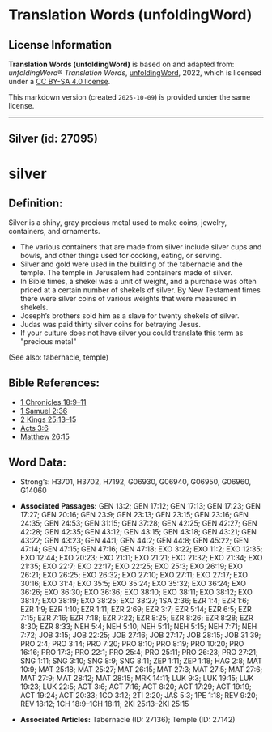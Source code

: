 # Translation Words (unfoldingWord)

## License Information

**Translation Words (unfoldingWord)** is based on and adapted from: _unfoldingWord® Translation Words_, [unfoldingWord](https://unfoldingword.org/utw), 2022, which is licensed under a [CC BY-SA 4.0 license](https://creativecommons.org/licenses/by-sa/4.0/legalcode.en).

This markdown version (created `2025-10-09`) is provided under the same license.



--------------------------------

## Silver (id: 27095)

silver
======

Definition:
-----------

Silver is a shiny, gray precious metal used to make coins, jewelry, containers, and ornaments.

* The various containers that are made from silver include silver cups and bowls, and other things used for cooking, eating, or serving.
* Silver and gold were used in the building of the tabernacle and the temple. The temple in Jerusalem had containers made of silver.
* In Bible times, a shekel was a unit of weight, and a purchase was often priced at a certain number of shekels of silver. By New Testament times there were silver coins of various weights that were measured in shekels.
* Joseph’s brothers sold him as a slave for twenty shekels of silver.
* Judas was paid thirty silver coins for betraying Jesus.
* If your culture does not have silver you could translate this term as "precious metal"

(See also: tabernacle, temple)

Bible References:
-----------------

* [1 Chronicles 18:9–11](https://ref.ly/1Chr18:9-1Chr18:11)
* [1 Samuel 2:36](https://ref.ly/1Sam2:36)
* [2 Kings 25:13–15](https://ref.ly/2Kgs25:13-2Kgs25:15)
* [Acts 3:6](https://ref.ly/Acts3:6)
* [Matthew 26:15](https://ref.ly/Matt26:15)

Word Data:
----------

* Strong’s: H3701, H3702, H7192, G06930, G06940, G06950, G06960, G14060

* **Associated Passages:** GEN 13:2; GEN 17:12; GEN 17:13; GEN 17:23; GEN 17:27; GEN 20:16; GEN 23:9; GEN 23:13; GEN 23:15; GEN 23:16; GEN 24:35; GEN 24:53; GEN 31:15; GEN 37:28; GEN 42:25; GEN 42:27; GEN 42:28; GEN 42:35; GEN 43:12; GEN 43:15; GEN 43:18; GEN 43:21; GEN 43:22; GEN 43:23; GEN 44:1; GEN 44:2; GEN 44:8; GEN 45:22; GEN 47:14; GEN 47:15; GEN 47:16; GEN 47:18; EXO 3:22; EXO 11:2; EXO 12:35; EXO 12:44; EXO 20:23; EXO 21:11; EXO 21:21; EXO 21:32; EXO 21:34; EXO 21:35; EXO 22:7; EXO 22:17; EXO 22:25; EXO 25:3; EXO 26:19; EXO 26:21; EXO 26:25; EXO 26:32; EXO 27:10; EXO 27:11; EXO 27:17; EXO 30:16; EXO 31:4; EXO 35:5; EXO 35:24; EXO 35:32; EXO 36:24; EXO 36:26; EXO 36:30; EXO 36:36; EXO 38:10; EXO 38:11; EXO 38:12; EXO 38:17; EXO 38:19; EXO 38:25; EXO 38:27; 1SA 2:36; EZR 1:4; EZR 1:6; EZR 1:9; EZR 1:10; EZR 1:11; EZR 2:69; EZR 3:7; EZR 5:14; EZR 6:5; EZR 7:15; EZR 7:16; EZR 7:18; EZR 7:22; EZR 8:25; EZR 8:26; EZR 8:28; EZR 8:30; EZR 8:33; NEH 5:4; NEH 5:10; NEH 5:11; NEH 5:15; NEH 7:71; NEH 7:72; JOB 3:15; JOB 22:25; JOB 27:16; JOB 27:17; JOB 28:15; JOB 31:39; PRO 2:4; PRO 3:14; PRO 7:20; PRO 8:10; PRO 8:19; PRO 10:20; PRO 16:16; PRO 17:3; PRO 22:1; PRO 25:4; PRO 25:11; PRO 26:23; PRO 27:21; SNG 1:11; SNG 3:10; SNG 8:9; SNG 8:11; ZEP 1:11; ZEP 1:18; HAG 2:8; MAT 10:9; MAT 25:18; MAT 25:27; MAT 26:15; MAT 27:3; MAT 27:5; MAT 27:6; MAT 27:9; MAT 28:12; MAT 28:15; MRK 14:11; LUK 9:3; LUK 19:15; LUK 19:23; LUK 22:5; ACT 3:6; ACT 7:16; ACT 8:20; ACT 17:29; ACT 19:19; ACT 19:24; ACT 20:33; 1CO 3:12; 2TI 2:20; JAS 5:3; 1PE 1:18; REV 9:20; REV 18:12; 1CH 18:9–1CH 18:11; 2KI 25:13–2KI 25:15
* **Associated Articles:** Tabernacle (ID: 27136); Temple (ID: 27142)

